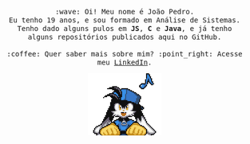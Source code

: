 <p align="center">
  <!-- <img src="images/klonoa-dark.gif" width="50px"> -->
  <samp>
    :wave: Oi! Meu nome é João Pedro.
    <br>Eu tenho 19 anos, e sou formado em Análise de Sistemas.
    <br>Tenho dado alguns pulos em <b>JS</b>, <b>C</b> e <b>Java</b>, e já tenho <br>alguns repositórios publicados aqui no GitHub.
    <br><br>:coffee: Quer saber mais sobre mim? :point_right: Acesse meu <a href="https://www.linkedin.com/in/joaopasantos/">LinkedIn</a>.
  </samp>
</p>

<p align="center"><img src="images/klonoa.png"></p>
